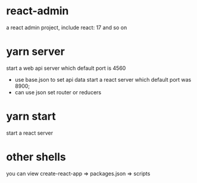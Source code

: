 # react-admin
a react admin project, include react: 17 and so on
# yarn server
start a web api server which default port is 4560
  - use base.json to set api data
start a react server which default port was 8900;
  - can use json set router or reducers

# yarn start
 start a react server 


 # other shells
 you can view create-react-app => packages.json => scripts